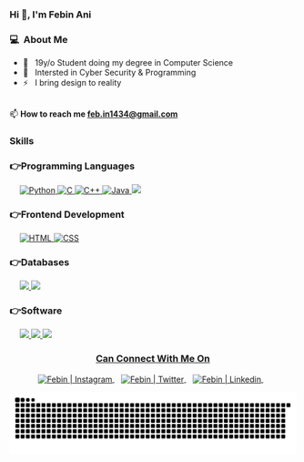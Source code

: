 ### Hi 👋, I'm Febin Ani

### 💻 &nbsp;About Me 

- 🔮 &nbsp; 19y/o Student doing my degree in Computer Science
- 🚩 &nbsp; Intersted in Cyber Security & Programming 
- ⚡ &nbsp; I bring design to reality

<br>📫 **How to reach me feb.in1434@gmail.com**



### **Skills**
### 👉Programming Languages

<p align="left">
    &emsp;
    <a href="https://www.python.org" target="_blank">
        <img alt="Python" src="https://img.shields.io/badge/python-3670A0?style=for-the-badge&logo=python&logoColor=white">
    </a>
    <a href="https://www.cprogramming.com/" target="_blank"> 
        <img alt="C" src=https://img.shields.io/badge/c-%2300599C.svg?style=for-the-badge&logo=c&logoColor=white>
    </a> 
    <a href="https://www.w3schools.com/cpp/" target="_blank"> 
        <img alt="C++" src="https://img.shields.io/badge/c++-%2300599C.svg?style=for-the-badge&logo=c%2B%2B&logoColor=white">
    </a> 
    <a href="https://www.java.com" target="_blank"> 
        <img alt="Java" src="https://img.shields.io/badge/java-%23ED8B00.svg?style=for-the-badge&logo=java&logoColor=white">
    </a>
    <a href="https://www.gnu.org/software/bash/" target="_blank">
        <img src="https://img.shields.io/badge/shell_script-%23121011.svg?style=for-the-badge&logo=gnu-bash&logoColor=white"/>
    </a>
</p>

### 👉Frontend Development
<p align="left"> 
    &emsp; 
    <a href="https://www.w3.org/html/" target="_blank"> 
        <img alt="HTML" src="https://img.shields.io/badge/html5-%23E34F26.svg?style=for-the-badge&logo=html5&logoColor=white">
    </a>   
    <a href="https://www.w3schools.com/css/" target="_blank">
        <img alt="CSS" src="https://img.shields.io/badge/css3-%231572B6.svg?style=for-the-badge&logo=css3&logoColor=white">
    </a>
</p>

### 👉Databases

<p align="left">
    &emsp;
    <a href="https://www.mysql.com/" target="_blank"> 
        <img src="https://img.shields.io/badge/mysql-%2300f.svg?style=for-the-badge&logo=mysql&logoColor=white"> 
    </a>
    <a href="https://www.sqlite.org/" target="_blank"> 
        <img src="https://img.shields.io/badge/sqlite-%2307405e.svg?style=for-the-badge&logo=sqlite&logoColor=white"> 
    </a>
</p>

### 👉Software
<p align="left">
    &emsp;
    <a href="https://www.adobe.com/products/photoshop.html" target="_blank"> 
        <img src="https://img.shields.io/badge/adobe%20photoshop-%2331A8FF.svg?style=for-the-badge&logo=adobe%20photoshop&logoColor=white"> 
    </a>
    <a href="https://www.adobe.com/products/illustrator.html" target="_blank"> 
        <img src="https://img.shields.io/badge/adobe%20illustrator-%23FF9A00.svg?style=for-the-badge&logo=adobe%20illustrator&logoColor=white"> 
    </a>
    <a href="https://www.blender.org/" target="_blank"> 
        <img src="https://img.shields.io/badge/blender-%23F5792A.svg?style=for-the-badge&logo=blender&logoColor=white">
</p>


<div align="center">
  <h3><b>Can Connect With Me On</b></h3>
  </div>
<p align="center">
<a href="https://www.instagram.com/feb.1n" target="_blank">
  <img align="center" alt="Febin | Instagram" width="24px" src="https://raw.githubusercontent.com/rahuldkjain/github-profile-readme-generator/master/src/images/icons/Social/instagram.svg" />
</a> &nbsp;&nbsp;
<a href="https://twitter.com/feb1n02" target="_blank">
  <img align="center" alt="Febin | Twitter" width="26px" src="https://raw.githubusercontent.com/rahuldkjain/github-profile-readme-generator/master/src/images/icons/Social/twitter.svg" />
</a> &nbsp;&nbsp;
<a href=""https://linkedin.com/in/febin022"" target="_blank">
  <img align="center" alt="Febin | Linkedin" width="24px" src="https://raw.githubusercontent.com/rahuldkjain/github-profile-readme-generator/master/src/images/icons/Social/linked-in-alt.svg" />
</a> &nbsp;&nbsp;
<p>


<p align="center">
  <img src="https://github.com/febin-ani/febin-ani/blob/main/assets/github-contribution-grid-snake.svg" alt="snake"></center>
</p>

